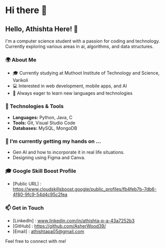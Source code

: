 # Hi there 👋

<!--
**AsherWood39/AsherWood39** is a ✨ _special_ ✨ repository because its `README.md` (this file) appears on your GitHub profile.

Here are some ideas to get you started:

- 🔭 I’m currently working on ...
- 🌱 I’m currently learning ...
- 👯 I’m looking to collaborate on ...
- 🤔 I’m looking for help with ...
- 💬 Ask me about ...
- 📫 How to reach me: ...
- 😄 Pronouns: ...
- ⚡ Fun fact: ...
-->
## Hello, Athishta Here! 👋

I'm a computer science student with a passion for coding and technology. Currently exploring various areas in ai, algorithms, and data structures.

### 🌍 About Me

- 🎓 Currently studying at Muthoot Institute of Technology and Science, Varikoli
- 💻 Interested in web development, mobile apps, and AI
- 🌱 Always eager to learn new languages and technologies

### 🔧 Technologies & Tools

- **Languages:** Python, Java, C
- **Tools:** Git, Visual Studio Code
- **Databases:** MySQL, MongoDB

### 🌱 I’m currently getting my hands on ...

- Gen AI and how to incorporate it in real life situations.
- Designing using Figma and Canva.

### 🎓 Google Skill Boost Profile 

- [Public URL] : https://www.cloudskillsboost.google/public_profiles/fb4feb7b-7db6-4f80-9fc9-54d4c95c2fea
  
### 📫 Get in Touch

- [LinkedIn] : www.linkedin.com/in/athishta-p-a-43a7252b3
- [GitHub] : https://github.com/AsherWood39/
- [Email] : athishtapa05@gmail.com

Feel free to connect with me!
